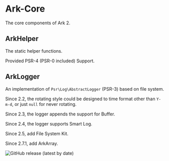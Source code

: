 # Ark-Core
The core components of Ark 2.

## ArkHelper

The static helper functions.

Provided PSR-4 (PSR-0 included) Support.

## ArkLogger

An implementation of `Psr\Log\AbstractLogger` (PSR-3) based on file system.

Since 2.2, the rotating style could be designed to time format other than `Y-m-d`, or just `null` for never rotating.

Since 2.3, the logger appends the support for Buffer. 

Since 2.4, the logger supports Smart Log.

Since 2.5, add File System Kit.

Since 2.7.1, add ArkArray.

![GitHub release (latest by date)](https://img.shields.io/github/v/release/sinri/ark-core)